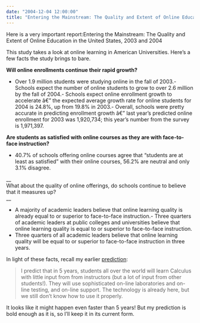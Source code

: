 ```yaml
---
date: "2004-12-04 12:00:00"
title: "Entering the Mainstream: The Quality and Extent of Online Education in the United States, 2003 and 2004"
---
```




Here is a very important report:Entering the Mainstream: The Quality and Extent of Online Education in the United States, 2003 and 2004

This study takes a look at online learning in American Universities. Here&rsquo;s a few facts the study brings to bare.

> 
__Will online enrollments continue their rapid growth?__

- Over 1.9 million students were studying online in the fall of 2003.- Schools expect the number of online students to grow to over 2.6 million by the fall of 2004.- Schools expect online enrollment growth to accelerate â€” the expected average growth rate for online students for 2004 is 24.8%, up from 19.8% in 2003.- Overall, schools were pretty accurate in predicting enrollment growth â€” last year&rsquo;s predicted online enrollment for 2003 was 1,920,734; this year&rsquo;s number from the survey is 1,971,397.

__Are students as satisfied with online courses as they are with face-to-face instruction?__

- 40.7% of schools offering online courses agree that &ldquo;students are at least as satisfied&rdquo; with their online courses, 56.2% are neutral and only 3.1% disagree.


__<br/>
What about the quality of online offerings, do schools continue to believe that it measures up?<br/>
__

- A majority of academic leaders believe that online learning quality is already equal to or superior to face-to-face instruction.- Three quarters of academic leaders at public colleges and universities believe that online learning quality is equal to or superior to face-to-face instruction.
- Three quarters of all academic leaders believe that online learning quality will be equal to or superior to face-to-face instruction in three years.



In light of these facts, recall my earlier [prediction](/lemire/blog/2004/11/14/sebastien-paquet-on-blogs-and-wikis/):

>I predict that in 5 years, students all over the world will learn Calculus with little input from from instructors (but a lot of input from other students!). They will use sophisticated on-line laboratories and on-line testing, and on-line support. The technology is already here, but we still don&rsquo;t know how to use it properly.


It looks like it might happen even faster than 5 years! But my prediction is bold enough as it is, so I&rsquo;ll keep it in its current form.

